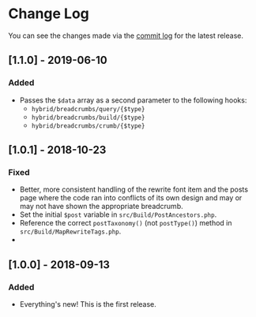 # Change Log

You can see the changes made via the [commit log](https://github.com/themehybrid/hybrid-breadcrumbs/commits/master) for the latest release.

## [1.1.0] - 2019-06-10

### Added

- Passes the `$data` array as a second parameter to the following hooks:
	- `hybrid/breadcrumbs/query/{$type}`
	- `hybrid/breadcrumbs/build/{$type}`
	- `hybrid/breadcrumbs/crumb/{$type}`

## [1.0.1] - 2018-10-23

### Fixed

- Better, more consistent handling of the rewrite font item and the posts page where the code ran into conflicts of its own design and may or may not have shown the appropriate breadcrumb.
- Set the initial `$post` variable in `src/Build/PostAncestors.php`.
- Reference the correct `postTaxonomy()` (not `postType()`) method in `src/Build/MapRewriteTags.php`.
-

## [1.0.0] - 2018-09-13

### Added

- Everything's new! This is the first release.

